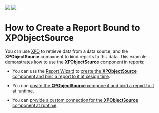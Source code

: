 <!-- default badges list -->
[![](https://img.shields.io/badge/Open_in_DevExpress_Support_Center-FF7200?style=flat-square&logo=DevExpress&logoColor=white)](https://supportcenter.devexpress.com/ticket/details/T830431)
[![](https://img.shields.io/badge/📖_How_to_use_DevExpress_Examples-e9f6fc?style=flat-square)](https://docs.devexpress.com/GeneralInformation/403183)
<!-- default badges end -->
# How to Create a Report Bound to XPObjectSource

You can use [XPO](https://www.devexpress.com/products/net/orm/) to retrieve data from a data source, and the **XPObjectSource** component to bind reports to this data. This example demonstrates how to use the **XPObjectSource** component in reports:

- You can use the [Report Wizard](https://docs.devexpress.com/XtraReports/4254) to [create the **XPObjectSource** component and bind a report to it at design time](https://docs.devexpress.com/XtraReports/400274).

- You can [create the **XPObjectSource** component and bind a report to it at runtime](https://docs.devexpress.com/XtraReports/400276).

- You can [provide a custom connection for the **XPObjectSource** component at runtime](https://docs.devexpress.com/XtraReports/400285).
